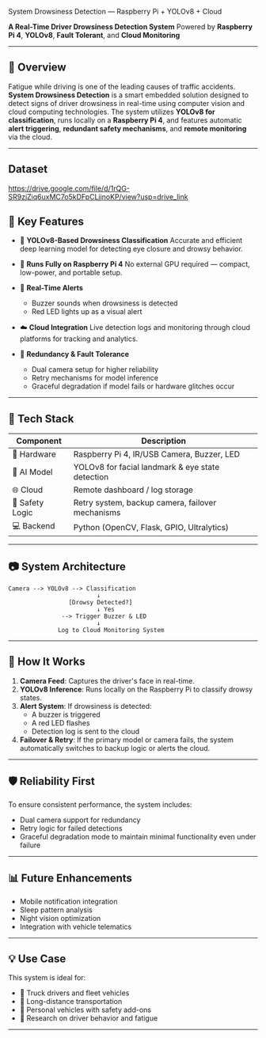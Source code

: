 System Drowsiness Detection — Raspberry Pi + YOLOv8 + Cloud

**A Real-Time Driver Drowsiness Detection System**
Powered by **Raspberry Pi 4**, **YOLOv8**, **Fault Tolerant**, and **Cloud Monitoring**

---

## 📌 Overview

Fatigue while driving is one of the leading causes of traffic accidents. **System Drowsiness Detection** is a smart embedded solution designed to detect signs of driver drowsiness in real-time using computer vision and cloud computing technologies. The system utilizes **YOLOv8 for classification**, runs locally on a **Raspberry Pi 4**, and features automatic **alert triggering**, **redundant safety mechanisms**, and **remote monitoring** via the cloud.

---

## Dataset

https://drive.google.com/file/d/1rQG-SR9zjZiq6uxMC7o5kDFpCLjjnoKP/view?usp=drive_link

## 🧠 Key Features

* 🎯 **YOLOv8-Based Drowsiness Classification**
  Accurate and efficient deep learning model for detecting eye closure and drowsy behavior.

* 🧩 **Runs Fully on Raspberry Pi 4**
  No external GPU required — compact, low-power, and portable setup.

* 🔔 **Real-Time Alerts**
  * Buzzer sounds when drowsiness is detected
  * Red LED lights up as a visual alert

* ☁️ **Cloud Integration**
  Live detection logs and monitoring through cloud platforms for tracking and analytics.

* 🔁 **Redundancy & Fault Tolerance**

  * Dual camera setup for higher reliability
  * Retry mechanisms for model inference
  * Graceful degradation if model fails or hardware glitches occur

---

## 🧰 Tech Stack

| Component       | Description                                      |
| --------------- | ------------------------------------------------ |
| 🔌 Hardware     | Raspberry Pi 4, IR/USB Camera, Buzzer, LED       |
| 🧠 AI Model     | YOLOv8 for facial landmark & eye state detection |
| 🌐 Cloud        | Remote dashboard / log storage                   |
| 🧪 Safety Logic | Retry system, backup camera, failover mechanisms |
| 💻 Backend      | Python (OpenCV, Flask, GPIO, Ultralytics)        |

---

## 📷 System Architecture

```text
Camera --> YOLOv8 --> Classification
                         ↓
                 [Drowsy Detected?]
                         ↓ Yes
               --> Trigger Buzzer & LED  
                         ↓
              Log to Cloud Monitoring System
```

---

## 🚀 How It Works

1. **Camera Feed**: Captures the driver's face in real-time.
2. **YOLOv8 Inference**: Runs locally on the Raspberry Pi to classify drowsy states.
3. **Alert System**: If drowsiness is detected:
   * A buzzer is triggered
   * A red LED flashes
   * Detection log is sent to the cloud
4. **Failover & Retry**: If the primary model or camera fails, the system automatically switches to backup logic or alerts the cloud.

---

## 🛡️ Reliability First

To ensure consistent performance, the system includes:

* Dual camera support for redundancy
* Retry logic for failed detections
* Graceful degradation mode to maintain minimal functionality even under failure

---

## 📊 Future Enhancements

* Mobile notification integration
* Sleep pattern analysis
* Night vision optimization
* Integration with vehicle telematics

---
## 💡 Use Case

This system is ideal for:

* 🚚 Truck drivers and fleet vehicles
* 🚌 Long-distance transportation
* 🚗 Personal vehicles with safety add-ons
* 🧪 Research on driver behavior and fatigue

---
